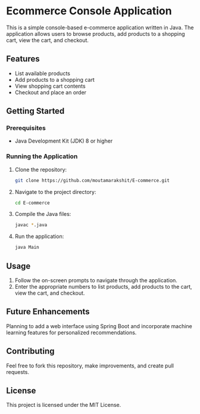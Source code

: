 # Ecommerce Console Application

This is a simple console-based e-commerce application written in Java. The application allows users to browse products, add products to a shopping cart, view the cart, and checkout.

## Features
- List available products
- Add products to a shopping cart
- View shopping cart contents
- Checkout and place an order

## Getting Started

### Prerequisites
- Java Development Kit (JDK) 8 or higher

### Running the Application
1. Clone the repository:
    ```bash
    git clone https://github.com/moutamarakshit/E-commerce.git
    ```
2. Navigate to the project directory:
    ```bash
    cd E-commerce
    ```
3. Compile the Java files:
    ```bash
    javac *.java
    ```
4. Run the application:
    ```bash
    java Main
    ```

## Usage
1. Follow the on-screen prompts to navigate through the application.
2. Enter the appropriate numbers to list products, add products to the cart, view the cart, and checkout.

## Future Enhancements
Planning to add a web interface using Spring Boot and incorporate machine learning features for personalized recommendations.

## Contributing
Feel free to fork this repository, make improvements, and create pull requests.

## License
This project is licensed under the MIT License.
